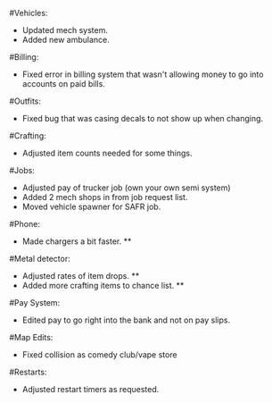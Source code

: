 
#Vehicles:
* Updated mech system.
* Added new ambulance.

#Billing:
* Fixed error in billing system that wasn't allowing money to go into accounts on paid bills. 

#Outfits:
* Fixed bug that was casing decals to not show up when changing.

#Crafting:
* Adjusted item counts needed for some things.

#Jobs:
* Adjusted pay of trucker job (own your own semi system)
* Added 2 mech shops in from job request list.
* Moved vehicle spawner for SAFR job.

#Phone:
* Made chargers a bit faster. **

#Metal detector:
* Adjusted rates of item drops. **
* Added more crafting items to chance list. **

#Pay System:
* Edited pay to go right into the bank and not on pay slips.

#Map Edits:
* Fixed collision as comedy club/vape store


#Restarts:
* Adjusted restart timers as requested. 